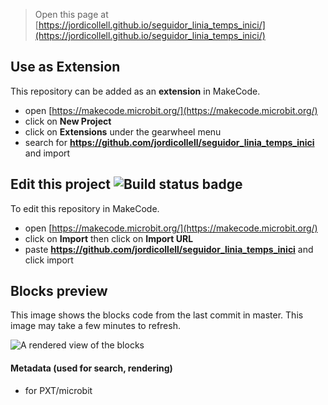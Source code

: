 
> Open this page at [https://jordicollell.github.io/seguidor_linia_temps_inici/](https://jordicollell.github.io/seguidor_linia_temps_inici/)

## Use as Extension

This repository can be added as an **extension** in MakeCode.

* open [https://makecode.microbit.org/](https://makecode.microbit.org/)
* click on **New Project**
* click on **Extensions** under the gearwheel menu
* search for **https://github.com/jordicollell/seguidor_linia_temps_inici** and import

## Edit this project ![Build status badge](https://github.com/jordicollell/seguidor_linia_temps_inici/workflows/MakeCode/badge.svg)

To edit this repository in MakeCode.

* open [https://makecode.microbit.org/](https://makecode.microbit.org/)
* click on **Import** then click on **Import URL**
* paste **https://github.com/jordicollell/seguidor_linia_temps_inici** and click import

## Blocks preview

This image shows the blocks code from the last commit in master.
This image may take a few minutes to refresh.

![A rendered view of the blocks](https://github.com/jordicollell/seguidor_linia_temps_inici/raw/master/.github/makecode/blocks.png)

#### Metadata (used for search, rendering)

* for PXT/microbit
<script src="https://makecode.com/gh-pages-embed.js"></script><script>makeCodeRender("{{ site.makecode.home_url }}", "{{ site.github.owner_name }}/{{ site.github.repository_name }}");</script>
